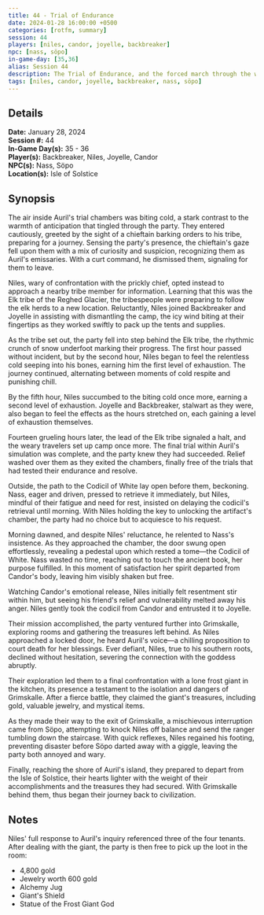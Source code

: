 ```yaml
---
title: 44 - Trial of Endurance
date: 2024-01-28 16:00:00 +0500
categories: [rotfm, summary]
session: 44
players: [niles, candor, joyelle, backbreaker]
npc: [nass, söpo]
in-game-day: [35,36]
alias: Session 44
description: The Trial of Endurance, and the forced march through the wilderness. Niles declines Auril's offer.
tags: [niles, candor, joyelle, backbreaker, nass, söpo]
---
```


## Details

**Date:** January 28, 2024 <br>
**Session #:** 44 <br>
**In-Game Day(s):** 35 - 36 <br>
**Player(s):** Backbreaker, Niles, Joyelle, Candor <br>
**NPC(s):** Nass, Söpo <br>
**Location(s):** Isle of Solstice

## Synopsis
The air inside Auril's trial chambers was biting cold, a stark contrast to the warmth of anticipation that tingled through the party. They entered cautiously, greeted by the sight of a chieftain barking orders to his tribe, preparing for a journey. Sensing the party's presence, the chieftain's gaze fell upon them with a mix of curiosity and suspicion, recognizing them as Auril's emissaries. With a curt command, he dismissed them, signaling for them to leave.

Niles, wary of confrontation with the prickly chief, opted instead to approach a nearby tribe member for information. Learning that this was the Elk tribe of the Reghed Glacier, the tribespeople were preparing to follow the elk herds to a new location. Reluctantly, Niles joined Backbreaker and Joyelle in assisting with dismantling the camp, the icy wind biting at their fingertips as they worked swiftly to pack up the tents and supplies.

As the tribe set out, the party fell into step behind the Elk tribe, the rhythmic crunch of snow underfoot marking their progress. The first hour passed without incident, but by the second hour, Niles began to feel the relentless cold seeping into his bones, earning him the first level of exhaustion. The journey continued, alternating between moments of cold respite and punishing chill.

By the fifth hour, Niles succumbed to the biting cold once more, earning a second level of exhaustion. Joyelle and Backbreaker, stalwart as they were, also began to feel the effects as the hours stretched on, each gaining a level of exhaustion themselves.

Fourteen grueling hours later, the lead of the Elk tribe signaled a halt, and the weary travelers set up camp once more. The final trial within Auril's simulation was complete, and the party knew they had succeeded. Relief washed over them as they exited the chambers, finally free of the trials that had tested their endurance and resolve.

Outside, the path to the Codicil of White lay open before them, beckoning. Nass, eager and driven, pressed to retrieve it immediately, but Niles, mindful of their fatigue and need for rest, insisted on delaying the codicil's retrieval until morning. With Niles holding the key to unlocking the artifact's chamber, the party had no choice but to acquiesce to his request.

Morning dawned, and despite Niles' reluctance, he relented to Nass's insistence. As they approached the chamber, the door swung open effortlessly, revealing a pedestal upon which rested a tome—the Codicil of White. Nass wasted no time, reaching out to touch the ancient book, her purpose fulfilled. In this moment of satisfaction her spirit departed from Candor's body, leaving him visibly shaken but free.

Watching Candor's emotional release, Niles initially felt resentment stir within him, but seeing his friend's relief and vulnerability melted away his anger. Niles gently took the codicil from Candor and entrusted it to Joyelle.

Their mission accomplished, the party ventured further into Grimskalle, exploring rooms and gathering the treasures left behind. As Niles approached a locked door, he heard Auril's voice—a chilling proposition to court death for her blessings. Ever defiant, Niles, true to his southern roots, declined without hesitation, severing the connection with the goddess abruptly.

Their exploration led them to a final confrontation with a lone frost giant in the kitchen, its presence a testament to the isolation and dangers of Grimskalle. After a fierce battle, they claimed the giant's treasures, including gold, valuable jewelry, and mystical items.

As they made their way to the exit of Grimskalle, a mischievous interruption came from Söpo, attempting to knock Niles off balance and send the ranger tumbling down the staircase. With quick reflexes, Niles regained his footing, preventing disaster before Söpo darted away with a giggle, leaving the party both annoyed and wary.

Finally, reaching the shore of Auril's island, they prepared to depart from the Isle of Solstice, their hearts lighter with the weight of their accomplishments and the treasures they had secured. With Grimskalle behind them, thus began their journey back to civilization.

## Notes
Niles' full response to Auril's inquiry referenced three of the four tenants.
After dealing with the giant, the party is then free to pick up the loot in the room:
- 4,800 gold
- Jewelry worth 600 gold
- Alchemy Jug
- Giant's Shield
- Statue of the Frost Giant God
